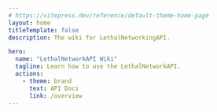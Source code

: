 ```yaml
---
# https://vitepress.dev/reference/default-theme-home-page
layout: home
titleTemplate: false
description: The wiki for LethalNetworkingAPI.

hero:
  name: "LethalNetworkAPI Wiki"
  tagline: Learn how to use the LethalNetworkAPI.
  actions:
    - theme: brand
      text: API Docs
      link: /overview
---
```


